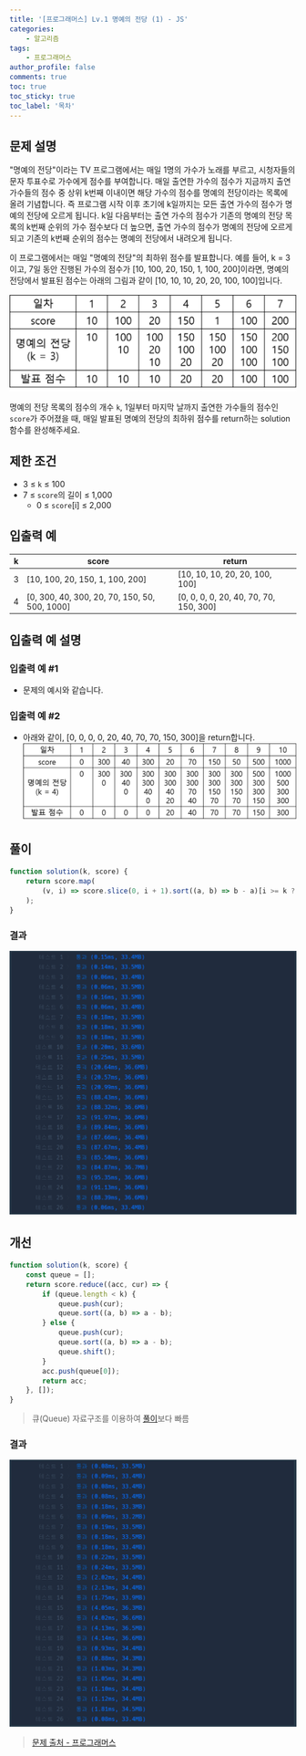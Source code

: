 ```yaml
---
title: '[프로그래머스] Lv.1 명예의 전당 (1) - JS'
categories:
    - 알고리즘
tags:
    - 프로그래머스
author_profile: false
comments: true
toc: true
toc_sticky: true
toc_label: '목차'
---
```


## 문제 설명

"명예의 전당"이라는 TV 프로그램에서는 매일 1명의 가수가 노래를 부르고, 시청자들의 문자 투표수로 가수에게 점수를 부여합니다. 매일 출연한 가수의 점수가 지금까지 출연 가수들의 점수 중 상위 k번째 이내이면 해당 가수의 점수를 명예의 전당이라는 목록에 올려 기념합니다. 즉 프로그램 시작 이후 초기에 k일까지는 모든 출연 가수의 점수가 명예의 전당에 오르게 됩니다. k일 다음부터는 출연 가수의 점수가 기존의 명예의 전당 목록의 k번째 순위의 가수 점수보다 더 높으면, 출연 가수의 점수가 명예의 전당에 오르게 되고 기존의 k번째 순위의 점수는 명예의 전당에서 내려오게 됩니다.

이 프로그램에서는 매일 "명예의 전당"의 최하위 점수를 발표합니다. 예를 들어, k = 3이고, 7일 동안 진행된 가수의 점수가 [10, 100, 20, 150, 1, 100, 200]이라면, 명예의 전당에서 발표된 점수는 아래의 그림과 같이 [10, 10, 10, 20, 20, 100, 100]입니다.

![description](/assets/images/2023/09/02/algorithm-49-description.png)

명예의 전당 목록의 점수의 개수 `k`, 1일부터 마지막 날까지 출연한 가수들의 점수인 `score`가 주어졌을 때, 매일 발표된 명예의 전당의 최하위 점수를 return하는 solution 함수를 완성해주세요.

## 제한 조건

-   3 ≤ `k` ≤ 100
-   7 ≤ `score`의 길이 ≤ 1,000
    -   0 ≤ `score`[i] ≤ 2,000

## 입출력 예

| k   | score                                         | return                                 |
| --- | --------------------------------------------- | -------------------------------------- |
| 3   | [10, 100, 20, 150, 1, 100, 200]               | [10, 10, 10, 20, 20, 100, 100]         |
| 4   | [0, 300, 40, 300, 20, 70, 150, 50, 500, 1000] | [0, 0, 0, 0, 20, 40, 70, 70, 150, 300] |

## 입출력 예 설명

### 입출력 예 #1

-   문제의 예시와 같습니다.

### 입출력 예 #2

-   아래와 같이, [0, 0, 0, 0, 20, 40, 70, 70, 150, 300]을 return합니다.
    ![description2](/assets/images/2023/09/02/algorithm-49-description2.png)

## 풀이

```javascript
function solution(k, score) {
    return score.map(
        (v, i) => score.slice(0, i + 1).sort((a, b) => b - a)[i >= k ? k - 1 : i]
    );
}
```

### 결과

![result1](/assets/images/2023/09/02/algorithm-49-result.png)

## 개선

```javascript
function solution(k, score) {
    const queue = [];
    return score.reduce((acc, cur) => {
        if (queue.length < k) {
            queue.push(cur);
            queue.sort((a, b) => a - b);
        } else {
            queue.push(cur);
            queue.sort((a, b) => a - b);
            queue.shift();
        }
        acc.push(queue[0]);
        return acc;
    }, []);
}
```

> 큐(Queue) 자료구조를 이용하여 [풀이](#풀이)보다 빠름

### 결과

![result2](/assets/images/2023/09/02/algorithm-49-result2.png)

> [문제 출처 - 프로그래머스](https://school.programmers.co.kr/learn/courses/30/lessons/138477)
